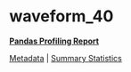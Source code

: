 # waveform_40

[**Pandas Profiling Report**](../docs_sources/profile/waveform_40.html)

[Metadata](metadata.yaml) | [Summary Statistics](summary_stats.csv)

